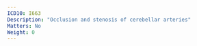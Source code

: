 ```yaml
---
ICD10: I663
Description: "Occlusion and stenosis of cerebellar arteries"
Matters: No
Weight: 0
---
```


